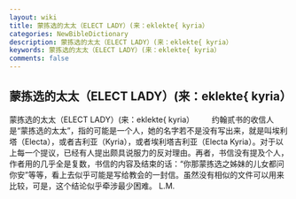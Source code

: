 ```yaml
---
layout: wiki
title: 蒙拣选的太太（ELECT LADY）(来：eklekte{ kyria）
categories: NewBibleDictionary
description: 蒙拣选的太太（ELECT LADY）(来：eklekte{ kyria）
keywords: 蒙拣选的太太（ELECT LADY）(来：eklekte{ kyria）
comments: false
---
```


## 蒙拣选的太太（ELECT LADY）(来：eklekte{ kyria）



蒙拣选的太太（ELECT LADY）(来：eklekte{ kyria）
　　约翰贰书的收信人是“蒙拣选的太太”，指的可能是一个人，她的名字若不是没有写出来，就是叫埃利塔（Electa），或者吉利亚（Kyria），或者埃利塔吉利亚（Electa Kyria）。对于以上每一个提议，已经有人提出颇具说服力的反对理由。再者，书信没有提及个人，作者用的几乎全是复数，书信的内容及结束的话：“你那蒙拣选之姊妹的儿女都问你安”等等，看上去似乎可能是写给教会的一封信。虽然没有相似的文件可以用来比较，可是，这个结论似乎牵涉最少困难。
L.M.




